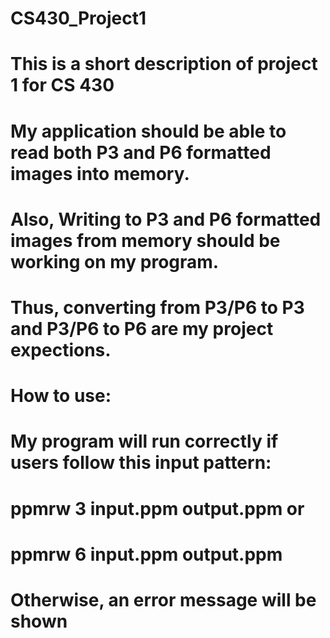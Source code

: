 # CS430_Project1
# This is a short description of project 1 for CS 430
# My application should be able to read both P3 and P6 formatted images into memory.
# Also, Writing to P3 and P6 formatted images from memory should be working on my program.
# Thus, converting from P3/P6 to P3 and P3/P6 to P6 are my project expections.

# How to use:
#  My program will run correctly if users follow this input pattern:
#  ppmrw 3 input.ppm output.ppm  or
#  ppmrw 6 input.ppm output.ppm
#  Otherwise, an error message will be shown
